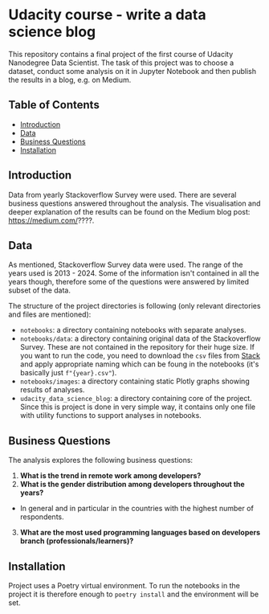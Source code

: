 # Udacity course - write a data science blog

This repository contains a final project of the first course of Udacity Nanodegree Data Scientist. The task of this project was to choose a dataset, conduct some analysis on it in Jupyter Notebook and then publish the results in a blog, e.g. on Medium.

## Table of Contents

- [Introduction](#introduction)
- [Data](#data)
- [Business Questions](#business-questions)
- [Installation](#installation)

## Introduction

Data from yearly Stackoverflow Survey were used. There are several business questions answered throughout the analysis. The visualisation and deeper explanation of the results can be found on the Medium blog post: https://medium.com/????.

## Data

As mentioned, Stackoverflow Survey data were used. The range of the years used is 2013 - 2024. Some of the information isn't contained in all the years though, therefore some of the questions were answered by limited subset of the data.

The structure of the project directories is following (only relevant directories and files are mentioned):
- `notebooks`: a directory containing notebooks with separate analyses.
- `notebooks/data`: a directory containing original data of the Stackoverflow Survey. These are not contained in the repository for their huge size. If you want to run the code, you need to download the `csv` files from [Stack](https://survey.stackoverflow.co/) and apply appropriate naming which can be foung in the notebooks (it's basically just `f"{year}.csv"`).
- `notebooks/images`: a directory containing static Plotly graphs showing results of analyses.
- `udacity_data_science_blog`: a directory containing core of the project. Since this is project is done in very simple way, it contains only one file with utility functions to support analyses in notebooks.

## Business Questions

The analysis explores the following business questions:

1. **What is the trend in remote work among developers?**
2. **What is the gender distribution among developers throughout the years?**
- In general and in particular in the countries with the highest number of respondents.
3. **What are the most used programming languages based on developers branch (professionals/learners)?**

## Installation

Project uses a Poetry virtual environment.
To run the notebooks in the project it is therefore enough to `poetry install` and the environment will be set.
